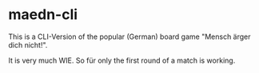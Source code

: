 # maedn-cli

This is a CLI-Version of the popular (German) board game "Mensch ärger dich nicht!".

It is very much WIE. So für only the first round of a match is working.
